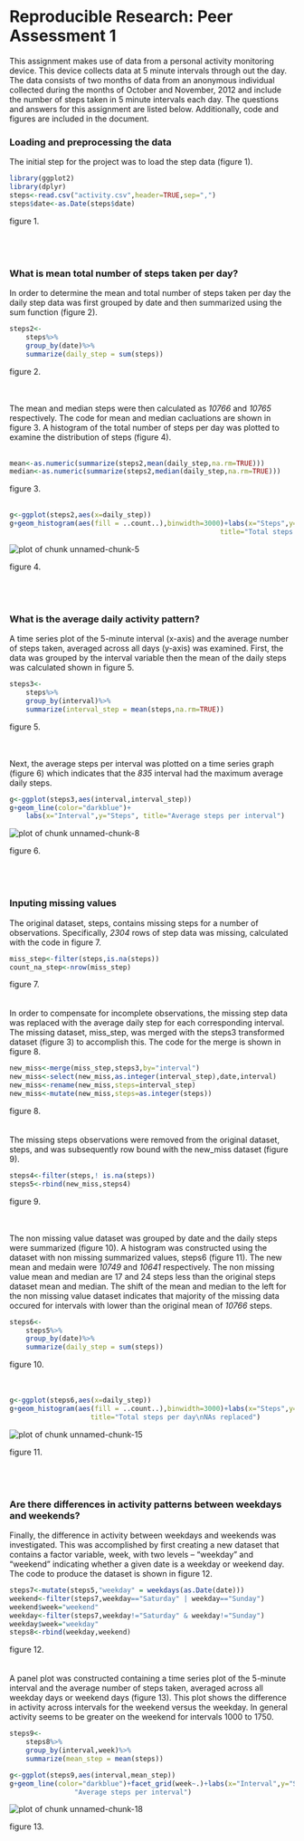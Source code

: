 Reproducible Research: Peer Assessment 1
========================================================

This assignment makes use of data from a personal activity monitoring device. This device collects data at 5 minute intervals through out the day. The data consists of two months of data from an anonymous individual collected during the months of October and November, 2012 and include the number of steps taken in 5 minute intervals each day.  The questions
and answers for this assignment are listed below.  Additionally, code and figures are
included in the document.

### Loading and preprocessing the data
The initial step for the project was to load the step data (figure 1).

```r
library(ggplot2)
library(dplyr)
steps<-read.csv("activity.csv",header=TRUE,sep=",")
steps$date<-as.Date(steps$date)
```
figure 1.  
<br/>
<br/>
<br/>
### What is mean total number of steps taken per day?
In order to determine the mean and total number of steps taken per day the daily step data was first grouped by date and then summarized using the sum function (figure 2).  

```r
steps2<-
    steps%>%
    group_by(date)%>%
    summarize(daily_step = sum(steps))
```
figure 2.   
<br/>
<br/>



The mean and median steps were then calculated as 
*10766* and 
*10765* 
respectively.  The code for mean and median cacluations are shown in figure 3.  A histogram of the total number of steps per day was plotted to examine the distribution
of steps (figure 4).
<br/>
<br/>

```r
mean<-as.numeric(summarize(steps2,mean(daily_step,na.rm=TRUE)))
median<-as.numeric(summarize(steps2,median(daily_step,na.rm=TRUE)))
```
figure 3.
<br/>
<br/>

```r
g<-ggplot(steps2,aes(x=daily_step))
g+geom_histogram(aes(fill = ..count..),binwidth=3000)+labs(x="Steps",y="Count",
                                                    title="Total steps per day")
```

![plot of chunk unnamed-chunk-5](figure/unnamed-chunk-5-1.png) 

figure 4.  
<br/>
<br/>
<br/>
### What is the average daily activity pattern?
A time series plot of the 5-minute interval (x-axis) and the average number of steps taken, averaged across all days (y-axis) was examined.  First, the data was grouped by the interval variable then the mean of the daily steps was calculated shown in figure 5.  

```r
steps3<-
    steps%>%
    group_by(interval)%>%
    summarize(interval_step = mean(steps,na.rm=TRUE))
```
figure 5.
<br/>
<br/>
<br/>


Next, the average steps per interval was plotted on a time series graph (figure 6) which indicates that the 
*835* 
interval had the maximum average daily steps.


```r
g<-ggplot(steps3,aes(interval,interval_step))
g+geom_line(color="darkblue")+
    labs(x="Interval",y="Steps", title="Average steps per interval")
```

![plot of chunk unnamed-chunk-8](figure/unnamed-chunk-8-1.png) 

figure 6.  
<br/>
<br/>
<br/>
### Inputing missing values

The original dataset, steps, contains missing steps for a number of observations.  Specifically,
*2304*
rows of step data was missing, calculated with the code in figure 7.

```r
miss_step<-filter(steps,is.na(steps))
count_na_step<-nrow(miss_step) 
```
figure 7. 
<br/>
<br/>
<br/>
In order to compensate for incomplete observations, the missing step data was replaced with the average daily step for each corresponding interval.  The missing dataset, miss_step, was merged with the steps3 transformed dataset (figure 3) to accomplish this.  The code for the merge is shown in figure 8.

```r
new_miss<-merge(miss_step,steps3,by="interval")
new_miss<-select(new_miss,as.integer(interval_step),date,interval)
new_miss<-rename(new_miss,steps=interval_step)
new_miss<-mutate(new_miss,steps=as.integer(steps))
```
figure 8.
<br/>
<br/>
<br/>
The missing steps observations were removed from the original dataset, steps, and was
subsequently row bound with the new_miss dataset (figure 9).

```r
steps4<-filter(steps,! is.na(steps))
steps5<-rbind(new_miss,steps4)
```
figure 9.
<br/>
<br/>
<br/>

The non missing value dataset was grouped by date and the daily steps were summarized (figure 10).
A histogram was constructed using the dataset with non missing summarized values, steps6 (figure 11).  The new mean and medain were 
*10749* and
*10641* respectively.  The non missing value mean and median are 17 and 24 steps less than the original steps dataset mean and median.  The shift of the mean and median to the left for the non missing value dataset indicates that majority of the missing data occured for intervals with lower than the original mean of *10766* steps.

```r
steps6<-
    steps5%>%
    group_by(date)%>%
    summarize(daily_step = sum(steps))
```
figure 10.
<br/>
<br/>
<br/>

```r
g<-ggplot(steps6,aes(x=daily_step))
g+geom_histogram(aes(fill = ..count..),binwidth=3000)+labs(x="Steps",y="Count",
                    title="Total steps per day\nNAs replaced")
```

![plot of chunk unnamed-chunk-15](figure/unnamed-chunk-15-1.png) 

figure 11.  
<br/>
<br/>
<br/>
### Are there differences in activity patterns between weekdays and weekends?
Finally, the difference in activity between weekdays and weekends was investigated.  This was accomplished by first creating a new dataset that contains a factor variable, week, with two levels – “weekday” and “weekend” indicating whether a given date is a weekday or weekend day.  The code to produce the dataset is shown in figure 12.

```r
steps7<-mutate(steps5,"weekday" = weekdays(as.Date(date)))
weekend<-filter(steps7,weekday=="Saturday" | weekday=="Sunday")
weekend$week="weekend"
weekday<-filter(steps7,weekday!="Saturday" & weekday!="Sunday")
weekday$week="weekday"
steps8<-rbind(weekday,weekend)
```
figure 12.
<br/>
<br/>
<br/>
A panel plot was constructed containing a time series plot of the 5-minute interval and the average number of steps taken, averaged across all weekday days or weekend days (figure 13).  This plot shows the difference in activity across intervals for the weekend versus the weekday.  In general activity seems to be greater on the weekend for intervals 1000 to 1750.

```r
steps9<-
    steps8%>%
    group_by(interval,week)%>%
    summarize(mean_step = mean(steps))
```

```r
g<-ggplot(steps9,aes(interval,mean_step))
g+geom_line(color="darkblue")+facet_grid(week~.)+labs(x="Interval",y="Steps",title=
                "Average steps per interval")
```

![plot of chunk unnamed-chunk-18](figure/unnamed-chunk-18-1.png) 

figure 13.

